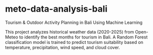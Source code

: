 # meto-data-analysis-bali
Tourism &amp; Outdoor Activity Planning in Bali Using Machine Learning 

This project analyzes historical weather data (2020-2025) from Open-Meteo to identify the best months for tourism in Bali. A Random Forest classification model is trained to predict tourism suitability based on temperature, precipitation, wind speed, and cloud cover.
